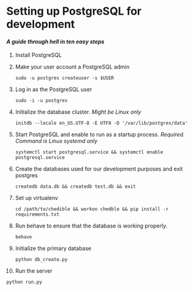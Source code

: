 # Setting up PostgreSQL for development 
#### *A guide through hell in ten easy steps*


1. Install PostgreSQL
2. Make your user account a PostgreSQL admin

   ```sudo -u postgres createuser -s $USER```
3. Log in as the PostgreSQL user

   ```sudo -i -u postgres```
4. Initialize the database cluster. *Might be Linux only*

   ```initdb --locale en_US.UTF-8 -E UTF8 -D '/var/lib/postgres/data'```
5. Start PostgreSQL and enable to run as a startup process. *Required. Command is Linux systemd only*

   ```systemctl start postgresql.service && systemctl enable postgresql.service``` 
6. Create the databases used for our development purposes and exit postgres

   ```createdb data.db && createdb test.db && exit```
7. Set up virtualenv

   ```cd /path/to/chedible && workon chedble && pip install -r requirements.txt```
8. Run behave to ensure that the database is working properly. 

   ``` behave ```
9. Initialize the primary database

   ```python db_create.py```
   
10. Run the server

   ```python run.py```
   
